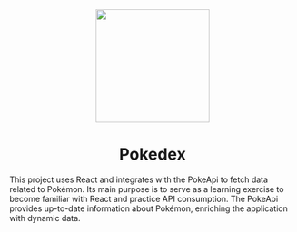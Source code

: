 <div align='center'>
<img src='https://www.esimagenes.com/pimagen/charmeleon-pokemon.png' width='200'/>
<h1>Pokedex</h1>
</div>
This project uses React and integrates with the PokeApi to fetch data related to Pokémon. Its main purpose is to serve as a learning exercise to become familiar with React and practice API consumption. The PokeApi provides up-to-date information about Pokémon, enriching the application with dynamic data.
